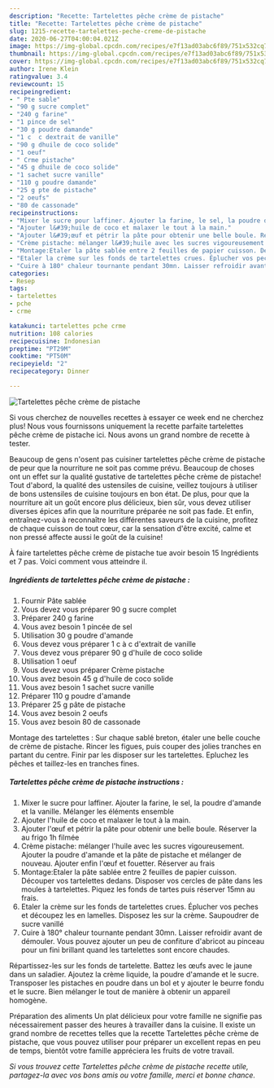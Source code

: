 ```yaml
---
description: "Recette: Tartelettes pêche crème de pistache"
title: "Recette: Tartelettes pêche crème de pistache"
slug: 1215-recette-tartelettes-peche-creme-de-pistache
date: 2020-06-27T04:00:04.021Z
image: https://img-global.cpcdn.com/recipes/e7f13ad03abc6f89/751x532cq70/tartelettes-peche-creme-de-pistache-photo-principale-de-la-recette.jpg
thumbnail: https://img-global.cpcdn.com/recipes/e7f13ad03abc6f89/751x532cq70/tartelettes-peche-creme-de-pistache-photo-principale-de-la-recette.jpg
cover: https://img-global.cpcdn.com/recipes/e7f13ad03abc6f89/751x532cq70/tartelettes-peche-creme-de-pistache-photo-principale-de-la-recette.jpg
author: Irene Klein
ratingvalue: 3.4
reviewcount: 15
recipeingredient:
- " Pte sable"
- "90 g sucre complet"
- "240 g farine"
- "1 pince de sel"
- "30 g poudre damande"
- "1 c  c dextrait de vanille"
- "90 g dhuile de coco solide"
- "1 oeuf"
- " Crme pistache"
- "45 g dhuile de coco solide"
- "1 sachet sucre vanille"
- "110 g poudre damande"
- "25 g pte de pistache"
- "2 oeufs"
- "80 de cassonade"
recipeinstructions:
- "Mixer le sucre pour laffiner. Ajouter la farine, le sel, la poudre d&#39;amande et la vanille. Mélanger les éléments ensemble"
- "Ajouter l&#39;huile de coco et malaxer le tout à la main."
- "Ajouter l&#39;œuf et pétrir la pâte pour obtenir une belle boule. Réserver la au frigo 1h filmée"
- "Crème pistache: mélanger l&#39;huile avec les sucres vigoureusement. Ajouter la poudre d&#39;amande et la pâte de pistache et mélanger de nouveau. Ajouter enfin l&#39;œuf et fouetter. Réserver au frais"
- "Montage:Etaler la pâte sablée entre 2 feuilles de papier cuisson. Découper vos tartelettes dedans. Disposer vos cercles de pâte dans les moules à tartelettes. Piquez les fonds de tartes puis réserver 15mn au frais."
- "Etaler la crème sur les fonds de tartelettes crues. Éplucher vos peches et découpez les en lamelles. Disposez les sur la crème. Saupoudrer de sucre vanillé"
- "Cuire à 180° chaleur tournante pendant 30mn. Laisser refroidir avant de démouler. Vous pouvez ajouter un peu de confiture d&#39;abricot au pinceau pour un fini brillant quand les tartelettes sont encore chaudes."
categories:
- Resep
tags:
- tartelettes
- pche
- crme

katakunci: tartelettes pche crme 
nutrition: 108 calories
recipecuisine: Indonesian
preptime: "PT29M"
cooktime: "PT50M"
recipeyield: "2"
recipecategory: Dinner

---
```



![Tartelettes pêche crème de pistache](https://img-global.cpcdn.com/recipes/e7f13ad03abc6f89/751x532cq70/tartelettes-peche-creme-de-pistache-photo-principale-de-la-recette.jpg)

Si vous cherchez de nouvelles recettes à essayer ce week end ne cherchez plus! Nous vous fournissons uniquement la recette parfaite tartelettes pêche crème de pistache ici. Nous avons un grand nombre de recette à tester.

Beaucoup de gens n'osent pas cuisiner tartelettes pêche crème de pistache de peur que la nourriture ne soit pas comme prévu. Beaucoup de choses ont un effet sur la qualité gustative de tartelettes pêche crème de pistache! Tout d'abord, la qualité des ustensiles de cuisine, veillez toujours à utiliser de bons ustensiles de cuisine toujours en bon état. De plus, pour que la nourriture ait un goût encore plus délicieux, bien sûr, vous devez utiliser diverses épices afin que la nourriture préparée ne soit pas fade. Et enfin, entraînez-vous à reconnaître les différentes saveurs de la cuisine, profitez de chaque cuisson de tout cœur, car la sensation d'être excité, calme et non pressé affecte aussi le goût de la cuisine!

<!--inarticleads1-->

À faire tartelettes pêche crème de pistache tue avoir besoin 15 Ingrédients et 7 pas. Voici comment vous atteindre il.

##### Ingrédients de tartelettes pêche crème de pistache :

1. Fournir  Pâte sablée
1. Vous devez vous préparer 90 g sucre complet
1. Préparer 240 g farine
1. Vous avez besoin 1 pincée de sel
1. Utilisation 30 g poudre d&#39;amande
1. Vous devez vous préparer 1 c à c d&#39;extrait de vanille
1. Vous devez vous préparer 90 g d&#39;huile de coco solide
1. Utilisation 1 oeuf
1. Vous devez vous préparer  Crème pistache
1. Vous avez besoin 45 g d&#39;huile de coco solide
1. Vous avez besoin 1 sachet sucre vanille
1. Préparer 110 g poudre d&#39;amande
1. Préparer 25 g pâte de pistache
1. Vous avez besoin 2 oeufs
1. Vous avez besoin 80 de cassonade


Montage des tartelettes : Sur chaque sablé breton, étaler une belle couche de crème de pistache. Rincer les figues, puis couper des jolies tranches en partant du centre. Finir par les disposer sur les tartelettes. Epluchez les pêches et taillez-les en tranches fines. 

<!--inarticleads2-->

##### Tartelettes pêche crème de pistache instructions :

1. Mixer le sucre pour laffiner. Ajouter la farine, le sel, la poudre d&#39;amande et la vanille. Mélanger les éléments ensemble
1. Ajouter l&#39;huile de coco et malaxer le tout à la main.
1. Ajouter l&#39;œuf et pétrir la pâte pour obtenir une belle boule. Réserver la au frigo 1h filmée
1. Crème pistache: mélanger l&#39;huile avec les sucres vigoureusement. Ajouter la poudre d&#39;amande et la pâte de pistache et mélanger de nouveau. Ajouter enfin l&#39;œuf et fouetter. Réserver au frais
1. Montage:Etaler la pâte sablée entre 2 feuilles de papier cuisson. Découper vos tartelettes dedans. Disposer vos cercles de pâte dans les moules à tartelettes. Piquez les fonds de tartes puis réserver 15mn au frais.
1. Etaler la crème sur les fonds de tartelettes crues. Éplucher vos peches et découpez les en lamelles. Disposez les sur la crème. Saupoudrer de sucre vanillé
1. Cuire à 180° chaleur tournante pendant 30mn. Laisser refroidir avant de démouler. Vous pouvez ajouter un peu de confiture d&#39;abricot au pinceau pour un fini brillant quand les tartelettes sont encore chaudes.


Répartissez-les sur les fonds de tartelette. Battez les œufs avec le jaune dans un saladier. Ajoutez la crème liquide, la poudre d&#39;amande et le sucre. Transposer les pistaches en poudre dans un bol et y ajouter le beurre fondu et le sucre. Bien mélanger le tout de manière à obtenir un appareil homogène. 

<!--inarticleads1-->

<p>
Préparation des aliments Un plat délicieux pour votre famille ne signifie pas nécessairement passer des heures à travailler dans la cuisine. Il existe un grand nombre de recettes telles que la recette Tartelettes pêche crème de pistache, que vous pouvez utiliser pour préparer un excellent repas en peu de temps, bientôt votre famille appréciera les fruits de votre travail.
</p>

<p>
<i>Si vous trouvez cette Tartelettes pêche crème de pistache recette utile, partagez-la avec vos bons amis ou votre famille, merci et bonne chance.</i>
</p>
